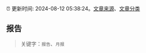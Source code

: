 :alarm_clock: 更新时间: 2024-08-12 05:38:24。[文章来源](/README.md)、[文章分类](/TAGS.md)

## 报告


> 关键字：`报告`、`月报`



